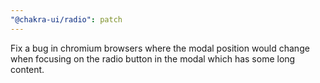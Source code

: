 ```yaml
---
"@chakra-ui/radio": patch
---
```


Fix a bug in chromium browsers where the modal position would change when
focusing on the radio button in the modal which has some long content.
